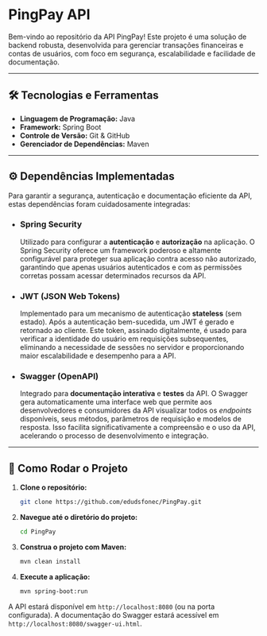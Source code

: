# PingPay API

Bem-vindo ao repositório da API PingPay\! Este projeto é uma solução de backend robusta, desenvolvida para gerenciar transações financeiras e contas de usuários, com foco em segurança, escalabilidade e facilidade de documentação.

-----

## 🛠️ Tecnologias e Ferramentas

* **Linguagem de Programação:** Java
* **Framework:** Spring Boot
* **Controle de Versão:** Git & GitHub
* **Gerenciador de Dependências:** Maven

-----

## ⚙️ Dependências Implementadas

Para garantir a segurança, autenticação e documentação eficiente da API, estas dependências foram cuidadosamente integradas:

* ### Spring Security

  Utilizado para configurar a **autenticação** e **autorização** na aplicação. O Spring Security oferece um framework poderoso e altamente configurável para proteger sua aplicação contra acesso não autorizado, garantindo que apenas usuários autenticados e com as permissões corretas possam acessar determinados recursos da API.

* ### JWT (JSON Web Tokens)

  Implementado para um mecanismo de autenticação **stateless** (sem estado). Após a autenticação bem-sucedida, um JWT é gerado e retornado ao cliente. Este token, assinado digitalmente, é usado para verificar a identidade do usuário em requisições subsequentes, eliminando a necessidade de sessões no servidor e proporcionando maior escalabilidade e desempenho para a API.

* ### Swagger (OpenAPI)

  Integrado para **documentação interativa** e **testes** da API. O Swagger gera automaticamente uma interface web que permite aos desenvolvedores e consumidores da API visualizar todos os *endpoints* disponíveis, seus métodos, parâmetros de requisição e modelos de resposta. Isso facilita significativamente a compreensão e o uso da API, acelerando o processo de desenvolvimento e integração.

-----

## 🚀 Como Rodar o Projeto

1.  **Clone o repositório:**
    ```bash
    git clone https://github.com/edudsfonec/PingPay.git
    ```
2.  **Navegue até o diretório do projeto:**
    ```bash
    cd PingPay
    ```
3.  **Construa o projeto com Maven:**
    ```bash
    mvn clean install
    ```
4.  **Execute a aplicação:**
    ```bash
    mvn spring-boot:run
    ```

A API estará disponível em `http://localhost:8080` (ou na porta configurada).
A documentação do Swagger estará acessível em `http://localhost:8080/swagger-ui.html`.

